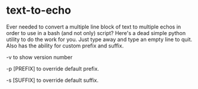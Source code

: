 # text-to-echo
Ever needed to convert a multiple line block of text to multiple echos in order to use in a bash (and not only) script? Here's a dead simple python utility to do the work for you. Just type away and type an empty line to quit. Also has the ability for custom prefix and suffix.

-v to show version number

-p [PREFIX] to override default prefix.

-s [SUFFIX] to override default suffix.
